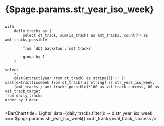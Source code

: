 # {$page.params.str_year_iso_week}

```daily_tracks

with
    daily_tracks as (
        select dt_track, sum(is_track) as amt_tracks, count(*) as amt_tracks_possible

        from `dbt_backstop`.`sst_tracks`

        group by 1
    )

select 
    *,
    cast(extract(year from dt_track) as string)||'-' || cast(extract(isoweek from dt_track) as string) as str_year_iso_week,
    (amt_tracks / amt_tracks_possible)*100 as val_track_success, 80 as val_track_target
from daily_tracks
order by 1 desc


```

<BarChart 
    title='Lights'
    data={daily_tracks.filter(d => d.str_year_iso_week === $page.params.str_year_iso_week)}
    x=dt_track
    y=val_track_success
/>